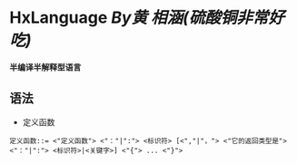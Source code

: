 # HxLanguage *By黄 相涵(硫酸铜非常好吃)*
**半编译半解释型语言**
## 语法
- 定义函数
```text
定义函数::= <"定义函数"> <"："|":"> <标识符> [<","|"，"> <"它的返回类型是"> <"："|":"> <标识符>|<关键字>] <"{"> ... <"}">
```
